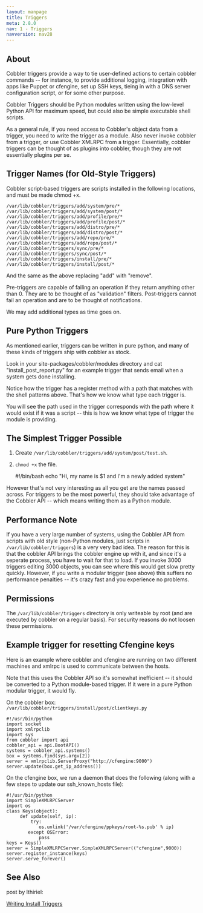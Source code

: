 ```yaml
---
layout: manpage
title: Triggers
meta: 2.8.0
nav: 1 - Triggers
navversion: nav28
---
```


## About

Cobbler triggers provide a way to tie user-defined actions to certain cobbler commands -- for instance, to provide
additional logging, integration with apps like Puppet or cfengine, set up SSH keys, tieing in with a DNS server
configuration script, or for some other purpose.

Cobbler Triggers should be Python modules written using the low-level Python API for maximum speed, but could also be
simple executable shell scripts.

As a general rule, if you need access to Cobbler's object data from a trigger, you need to write the trigger as a
module. Also never invoke cobbler from a trigger, or use Cobbler XMLRPC from a trigger. Essentially, cobbler triggers
can be thought of as plugins into cobbler, though they are not essentially plugins per se.

## Trigger Names (for Old-Style Triggers)

Cobbler script-based triggers are scripts installed in the following locations, and must be made chmod +x.

    /var/lib/cobbler/triggers/add/system/pre/*
    /var/lib/cobbler/triggers/add/system/post/*
    /var/lib/cobbler/triggers/add/profile/pre/*
    /var/lib/cobbler/triggers/add/profile/post/*
    /var/lib/cobbler/triggers/add/distro/pre/*
    /var/lib/cobbler/triggers/add/distro/post/*
    /var/lib/cobbler/triggers/add/repo/pre/*
    /var/lib/cobbler/triggers/add/repo/post/*
    /var/lib/cobbler/triggers/sync/pre/*
    /var/lib/cobbler/triggers/sync/post/*
    /var/lib/cobbler/triggers/install/pre/*
    /var/lib/cobbler/triggers/install/post/*

And the same as the above replacing "add" with "remove".

Pre-triggers are capable of failing an operation if they return anything other than 0. They are to be thought of as
"validation" filters. Post-triggers cannot fail an operation and are to be thought of notifications.

We may add additional types as time goes on.

## Pure Python Triggers

As mentioned earlier, triggers can be written in pure python, and many of these kinds of triggers ship with cobbler as
stock.

Look in your site-packages/cobbler/modules directory and cat "install\_post\_report.py" for an example trigger that
sends email when a system gets done installing.

Notice how the trigger has a register method with a path that matches with the shell patterns above. That's how we know
what type each trigger is.

You will see the path used in the trigger corresponds with the path where it would exist if it was a script -- this is
how we know what type of trigger the module is providing.

## The Simplest Trigger Possible

1. Create `/var/lib/cobbler/triggers/add/system/post/test.sh`.
2. `chmod +x` the file.

    #!/bin/bash
    echo "Hi, my name is $1 and I'm a newly added system"

However that's not very interesting as all you get are the names passed across. For triggers to be the most powerful,
they should take advantage of the Cobbler API -- which means writing them as a Python module.

## Performance Note

If you have a very large number of systems, using the Cobbler API from scripts with old style (non-Python modules, just
scripts in `/var/lib/cobbler/triggers`) is a very very bad idea. The reason for this is that the cobbler API brings the
cobbler engine up with it, and since it's a seperate process, you have to wait for that to load. If you invoke 3000
triggers editing 3000 objects, you can see where this would get slow pretty quickly. However, if you write a modular
trigger (see above) this suffers no performance penalties -- it's crazy fast and you experience no problems.

## Permissions

The `/var/lib/cobbler/triggers` directory is only writeable by root (and are executed by cobbler on a regular basis).
For security reasons do not loosen these permissions.

## Example trigger for resetting Cfengine keys

Here is an example where cobbler and cfengine are running on two different machines and xmlrpc is used to communicate
between the hosts.

Note that this uses the Cobbler API so it's somewhat inefficient -- it should be converted to a Python module-based
trigger. If it were in a pure Python modular trigger, it would fly.

On the cobbler box: `/var/lib/cobbler/triggers/install/post/clientkeys.py`

    #!/usr/bin/python
    import socket
    import xmlrpclib
    import sys
    from cobbler import api
    cobbler_api = api.BootAPI()
    systems = cobbler_api.systems()
    box = systems.find(sys.argv[2])
    server = xmlrpclib.ServerProxy("http://cfengine:9000")
    server.update(box.get_ip_address())

On the cfengine box, we run a daemon that does the following (along with a few steps to update our ssh\_known\_hosts
file):

    #!/usr/bin/python
    import SimpleXMLRPCServer
    import os
    class Keys(object):
         def update(self, ip):
             try:
                os.unlink('/var/cfengine/ppkeys/root-%s.pub' % ip)
            except OSError:
                pass
    keys = Keys()
    server = SimpleXMLRPCServer.SimpleXMLRPCServer(("cfengine",9000))
    server.register_instance(keys)
    server.serve_forever()

## See Also

post by Ithiriel:

[Writing Install Triggers](http://www.ithiriel.com/content/2010/03/29/writing-install-triggers-cobbler)

